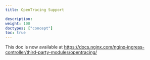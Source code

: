 ```yaml
---
title: OpenTracing Support

description: 
weight: 100
doctypes: ["concept"]
toc: true
---
```



This doc is now available at https://docs.nginx.com/nginx-ingress-controller/third-party-modules/opentracing/